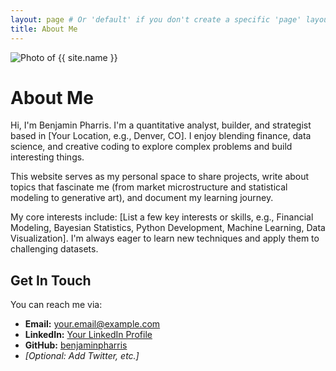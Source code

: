 ```yaml
---
layout: page # Or 'default' if you don't create a specific 'page' layout
title: About Me
---
```


<div class="about-page">

  <img src="{{ '/assets/images/your-about-picture.jpg' | relative_url }}" alt="Photo of {{ site.name }}" class="about-profile-picture">

  <h1>About Me</h1>

  <p>
    Hi, I'm Benjamin Pharris. I'm a quantitative analyst, builder, and strategist based in [Your Location, e.g., Denver, CO]. 
    I enjoy blending finance, data science, and creative coding to explore complex problems and build interesting things.
  </p>

  <p>
    This website serves as my personal space to share projects, write about topics that fascinate me (from market microstructure 
    and statistical modeling to generative art), and document my learning journey. 
  </p>
  
  <p>
    My core interests include: [List a few key interests or skills, e.g., Financial Modeling, Bayesian Statistics, 
    Python Development, Machine Learning, Data Visualization]. I'm always eager to learn new techniques and apply them 
    to challenging datasets.
  </p>

  <h2>Get In Touch</h2>

  You can reach me via:

  * **Email:** <a href="mailto:your.email@example.com">your.email@example.com</a>
  * **LinkedIn:** <a href="https://www.linkedin.com/in/yourprofile/" target="_blank" rel="noopener noreferrer">Your LinkedIn Profile</a>
  * **GitHub:** <a href="https://github.com/benjaminpharris" target="_blank" rel="noopener noreferrer">benjaminpharris</a>
  * _[Optional: Add Twitter, etc.]_

</div>